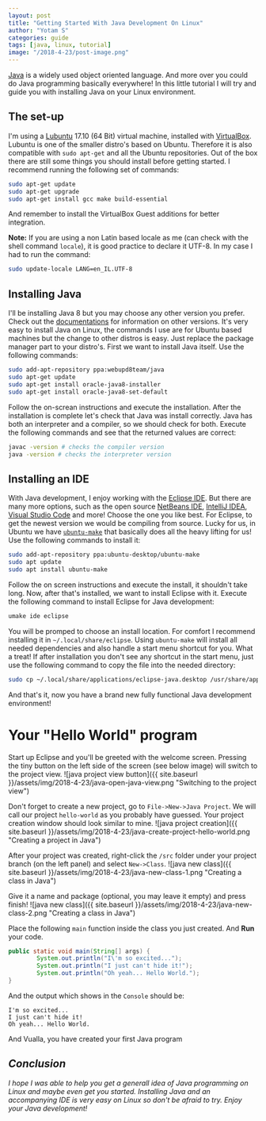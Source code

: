 ```yaml
---
layout: post
title: "Getting Started With Java Development On Linux"
author: "Yotam S"
categories: guide
tags: [java, linux, tutorial]
image: "/2018-4-23/post-image.png"
---
```

[Java](https://en.wikipedia.org/wiki/Java_(programming_language)) is a widely used object oriented language. And more over you could do Java programming basically everywhere! In this little tutorial I will try and guide you with installing Java on your Linux environment.

## The set-up
I'm using a [Lubuntu](https://lubuntu.net/) 17.10 (64 Bit) virtual machine, installed with [VirtualBox](https://www.virtualbox.org/). Lubuntu is one of the smaller distro's based on Ubuntu. Therefore it is also compatible with `sudo apt-get` and all the Ubuntu repositories. Out of the box there are still some things you should install before getting started. I recommend running the following set of commands:
```bash
sudo apt-get update
sudo apt-get upgrade
sudo apt-get install gcc make build-essential
```
And remember to install the VirtualBox Guest additions for better integration.

__Note:__ If you are using a non Latin based locale as me (can check with the shell command `locale`), it is good practice to declare it UTF-8. In my case I had to run the command:
```bash
sudo update-locale LANG=en_IL.UTF-8
```

## Installing Java
I'll be installing Java 8 but you may choose any other version you prefer. Check out  the [documentations](https://docs.oracle.com/javase/10/) for information on other versions. It's very easy to install Java on Linux, the commands I use are for Ubuntu based machines but the change to other distros is easy. Just replace the package manager part to your distro's. First we want to install Java itself. Use the following commands:

```bash
sudo add-apt-repository ppa:webupd8team/java
sudo apt-get update
sudo apt-get install oracle-java8-installer
sudo apt-get install oracle-java8-set-default
```
Follow the on-screan instructions and execute the installation. After the installation is complete let's check that Java was install correctly. Java has both an interpreter and a compiler, so we should check for both. Execute the following commands and see that the returned values are correct:


```bash
javac -version # checks the compiler version
java -version # checks the interpreter version
```

## Installing an IDE
With Java development, I enjoy working with the [Eclipse IDE](http://www.eclipse.org/). But there are many more options, such as the open source [NetBeans IDE](https://netbeans.org/), [IntelliJ IDEA](https://www.jetbrains.com/idea/), [Visual Studio Code](https://code.visualstudio.com/) and more! Choose the one you like best. For Eclipse, to get the newest version we would be compiling from source. Lucky for us, in Ubuntu we have [`ubuntu-make`](https://wiki.ubuntu.com/ubuntu-make) that basically does all the heavy lifting for us! Use the following commands to install it:

```bash
sudo add-apt-repository ppa:ubuntu-desktop/ubuntu-make
sudo apt update
sudo apt install ubuntu-make
```

Follow the on screen instructions and execute the install, it shouldn't take long. Now, after that's installed, we want to install Eclipse with it. Execute the following command to install Eclipse for Java development:

```bash
umake ide eclipse
```

You will be promped to choose an install location. For comfort I recommend installing it in `~/.local/share/eclipse`. Using `ubuntu-make` will install all needed dependencies and also handle a start menu shortcut for you. What a treat! If after installation you don't see any shortcut in the start menu, just use the following command to copy the file into the needed directory:

```bash
sudo cp ~/.local/share/applications/eclipse-java.desktop /usr/share/applications/.
```

And that's it, now you have a brand new fully functional Java development environment!

# Your "Hello World" program
Start up Eclipse and you'll be greeted with the welcome screen. Pressing the tiny button on the left side of the screen (see below image) will switch to the project view.
![java project view button]({{ site.baseurl }}/assets/img/2018-4-23/java-open-java-view.png "Switching to the project view")

Don't forget to create a new project, go to `File->New->Java Project`. We will call our project `hello-world` as you probably have guessed. Your project creation window should look similar to mine.
![java project creation]({{ site.baseurl }}/assets/img/2018-4-23/java-create-project-hello-world.png "Creating a project in Java")

After your project was created, right-click the `/src` folder under your project branch (on the left panel) and select `New->Class`.
![java new class]({{ site.baseurl }}/assets/img/2018-4-23/java-new-class-1.png "Creating a class in Java")

Give it a name and package (optional, you may leave it empty) and press finish!
![java new class]({{ site.baseurl }}/assets/img/2018-4-23/java-new-class-2.png "Creating a class in Java")

Place the following `main` function inside the class you just created. And **Run** your code.

```java
public static void main(String[] args) {
		System.out.println("I\'m so excited...");
		System.out.println("I just can't hide it!");
		System.out.println("Oh yeah... Hello World.");
}
```

And the output which shows in the `Console` should be:
```
I'm so excited...
I just can't hide it!
Oh yeah... Hello World.
```

And Vualla, you have created your first Java program <i class="fa fa-smile-o" aria-hidden="true" />

## Conclusion
I hope I was able to help you get a generall idea of Java programming on Linux and maybe even get you started. Installing Java and an accompanying IDE is very easy on Linux so don't be afraid to try. Enjoy your Java development!